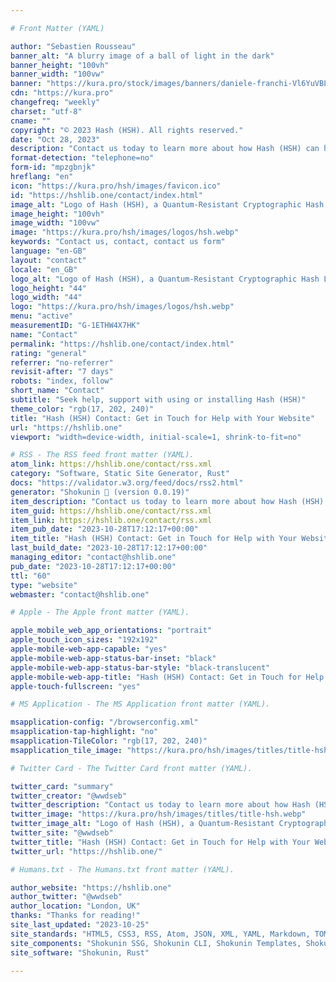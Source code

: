 ```yaml
---

# Front Matter (YAML)

author: "Sebastien Rousseau"
banner_alt: "A blurry image of a ball of light in the dark"
banner_height: "100vh"
banner_width: "100vw"
banner: "https://kura.pro/stock/images/banners/daniele-franchi-Vl6YuVBLEys.webp"
cdn: "https://kura.pro"
changefreq: "weekly"
charset: "utf-8"
cname: ""
copyright: "© 2023 Hash (HSH). All rights reserved."
date: "Oct 28, 2023"
description: "Contact us today to learn more about how Hash (HSH) can help you protects your passwords."
format-detection: "telephone=no"
form-id: "mpzgbnjk"
hreflang: "en"
icon: "https://kura.pro/hsh/images/favicon.ico"
id: "https://hshlib.one/contact/index.html"
image_alt: "Logo of Hash (HSH), a Quantum-Resistant Cryptographic Hash Library"
image_height: "100vh"
image_width: "100vw"
image: "https://kura.pro/hsh/images/logos/hsh.webp"
keywords: "Contact us, contact, contact us form"
language: "en-GB"
layout: "contact"
locale: "en_GB"
logo_alt: "Logo of Hash (HSH), a Quantum-Resistant Cryptographic Hash Library"
logo_height: "44"
logo_width: "44"
logo: "https://kura.pro/hsh/images/logos/hsh.webp"
menu: "active"
measurementID: "G-1ETHW4X7HK"
name: "Contact"
permalink: "https://hshlib.one/contact/index.html"
rating: "general"
referrer: "no-referrer"
revisit-after: "7 days"
robots: "index, follow"
short_name: "Contact"
subtitle: "Seek help, support with using or installing Hash (HSH)"
theme_color: "rgb(17, 202, 240)"
title: "Hash (HSH) Contact: Get in Touch for Help with Your Website"
url: "https://hshlib.one"
viewport: "width=device-width, initial-scale=1, shrink-to-fit=no"

# RSS - The RSS feed front matter (YAML).
atom_link: https://hshlib.one/contact/rss.xml
category: "Software, Static Site Generator, Rust"
docs: "https://validator.w3.org/feed/docs/rss2.html"
generator: "Shokunin 🦀 (version 0.0.19)"
item_description: "Contact us today to learn more about how Hash (HSH) can help you protects your passwords."
item_guid: https://hshlib.one/contact/rss.xml
item_link: https://hshlib.one/contact/rss.xml
item_pub_date: "2023-10-28T17:12:17+00:00"
item_title: "Hash (HSH) Contact: Get in Touch for Help with Your Website"
last_build_date: "2023-10-28T17:12:17+00:00"
managing_editor: "contact@hshlib.one"
pub_date: "2023-10-28T17:12:17+00:00"
ttl: "60"
type: "website"
webmaster: "contact@hshlib.one"

# Apple - The Apple front matter (YAML).

apple_mobile_web_app_orientations: "portrait"
apple_touch_icon_sizes: "192x192"
apple-mobile-web-app-capable: "yes"
apple-mobile-web-app-status-bar-inset: "black"
apple-mobile-web-app-status-bar-style: "black-translucent"
apple-mobile-web-app-title: "Hash (HSH) Contact: Get in Touch for Help with Your Website"
apple-touch-fullscreen: "yes"

# MS Application - The MS Application front matter (YAML).

msapplication-config: "/browserconfig.xml"
msapplication-tap-highlight: "no"
msapplication-TileColor: "rgb(17, 202, 240)"
msapplication_tile_image: "https://kura.pro/hsh/images/titles/title-hsh.webp"

# Twitter Card - The Twitter Card front matter (YAML).

twitter_card: "summary"
twitter_creator: "@wwdseb"
twitter_description: "Contact us today to learn more about how Hash (HSH) can help you protects your passwords."
twitter_image: "https://kura.pro/hsh/images/titles/title-hsh.webp"
twitter_image_alt: "Logo of Hash (HSH), a Quantum-Resistant Cryptographic Hash Library"
twitter_site: "@wwdseb"
twitter_title: "Hash (HSH) Contact: Get in Touch for Help with Your Website"
twitter_url: "https://hshlib.one/"

# Humans.txt - The Humans.txt front matter (YAML).

author_website: "https://hshlib.one"
author_twitter: "@wwdseb"
author_location: "London, UK"
thanks: "Thanks for reading!"
site_last_updated: "2023-10-25"
site_standards: "HTML5, CSS3, RSS, Atom, JSON, XML, YAML, Markdown, TOML"
site_components: "Shokunin SSG, Shokunin CLI, Shokunin Templates, Shokunin Themes, Kaishi SSG, Kaishi CLI, Kaishi Templates, Kaishi Themes"
site_software: "Shokunin, Rust"

---
```

